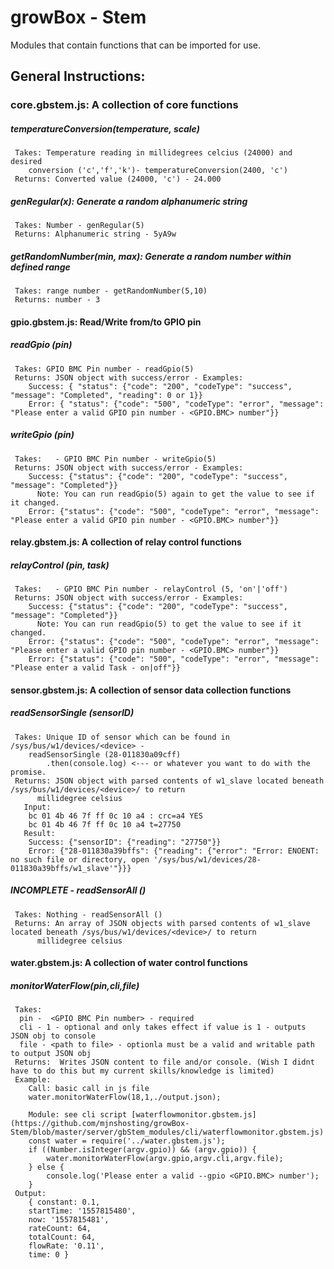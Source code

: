 # growBox - Stem
Modules that contain functions that can be imported for use.

## General Instructions:


### core.gbstem.js: A collection of core functions
##### temperatureConversion(temperature, scale)
```
 Takes: Temperature reading in millidegrees celcius (24000) and desired 
	conversion ('c','f','k')- temperatureConversion(2400, 'c')
 Returns: Converted value (24000, 'c') - 24.000
```
##### genRegular(x): Generate a random alphanumeric string
```
 Takes: Number - genRegular(5)
 Returns: Alphanumeric string - 5yA9w
```
##### getRandomNumber(min, max): Generate a random number within defined range
```
 Takes: range number - getRandomNumber(5,10)
 Returns: number - 3
```

#### gpio.gbstem.js: Read/Write from/to GPIO pin
##### readGpio (pin)
```
 Takes: GPIO BMC Pin number - readGpio(5)
 Returns: JSON object with success/error - Examples:
	Success: { "status": {"code": "200", "codeType": "success", "message": "Completed", "reading": 0 or 1}}
	Error: { "status": {"code": "500", "codeType": "error", "message": "Please enter a valid GPIO pin number - <GPIO.BMC> number"}}
```
##### writeGpio (pin)
```
 Takes:   - GPIO BMC Pin number - writeGpio(5)
 Returns: JSON object with success/error - Examples:
	Success: {"status": {"code": "200", "codeType": "success", "message": "Completed"}}
	  Note: You can run readGpio(5) again to get the value to see if it changed.
	Error: {"status": {"code": "500", "codeType": "error", "message": "Please enter a valid GPIO pin number - <GPIO.BMC> number"}}
```

#### relay.gbstem.js: A collection of relay control functions
##### relayControl (pin, task)
```
 Takes:   - GPIO BMC Pin number - relayControl (5, 'on'|'off')
 Returns: JSON object with success/error - Examples:
	Success: {"status": {"code": "200", "codeType": "success", "message": "Completed"}}
	  Note: You can run readGpio(5) to get the value to see if it changed.
	Error: {"status": {"code": "500", "codeType": "error", "message": "Please enter a valid GPIO pin number - <GPIO.BMC> number"}}
	Error: {"status": {"code": "500", "codeType": "error", "message": "Please enter a valid Task - on|off"}}
```

#### sensor.gbstem.js: A collection of sensor data collection functions
##### readSensorSingle (sensorID)
```
 Takes: Unique ID of sensor which can be found in /sys/bus/w1/devices/<device> - 
	readSensorSingle (28-011830a09cff)
		.then(console.log) <--- or whatever you want to do with the promise. 
 Returns: JSON object with parsed contents of w1_slave located beneath /sys/bus/w1/devices/<device>/ to return 
	  millidegree celsius
   Input:
	bc 01 4b 46 7f ff 0c 10 a4 : crc=a4 YES
	bc 01 4b 46 7f ff 0c 10 a4 t=27750
   Result: 
	Success: {"sensorID": {"reading": "27750"}}
	Error: {"28-011830a39bffs": {"reading": {"error": "Error: ENOENT: no such file or directory, open '/sys/bus/w1/devices/28-011830a39bffs/w1_slave'"}}}
```
##### INCOMPLETE - readSensorAll ()
```
 Takes: Nothing - readSensorAll () 
 Returns: An array of JSON objects with parsed contents of w1_slave located beneath /sys/bus/w1/devices/<device>/ to return 
	  millidegree celsius
```

#### water.gbstem.js: A collection of water control functions
##### monitorWaterFlow(pin,cli,file)
```
 Takes: 
  pin -  <GPIO BMC Pin number> - required 
  cli - 1 - optional and only takes effect if value is 1 - outputs JSON obj to console 
  file - <path to file> - optionla must be a valid and writable path to output JSON obj  
 Returns:  Writes JSON content to file and/or console. (Wish I didnt have to do this but my current skills/knowledge is limited)
 Example:
	Call: basic call in js file
	water.monitorWaterFlow(18,1,./output.json);

	Module: see cli script [waterflowmonitor.gbstem.js](https://github.com/mjnshosting/growBox-Stem/blob/master/server/gbStem_modules/cli/waterflowmonitor.gbstem.js)
	const water = require('../water.gbstem.js');
	if ((Number.isInteger(argv.gpio)) && (argv.gpio)) {
		water.monitorWaterFlow(argv.gpio,argv.cli,argv.file);
	} else {
		console.log('Please enter a valid --gpio <GPIO.BMC> number');
	}
 Output:
	{ constant: 0.1,
	startTime: '1557815480',
	now: '1557815481',
	rateCount: 64,
	totalCount: 64,
	flowRate: '0.11',
	time: 0 }
```

